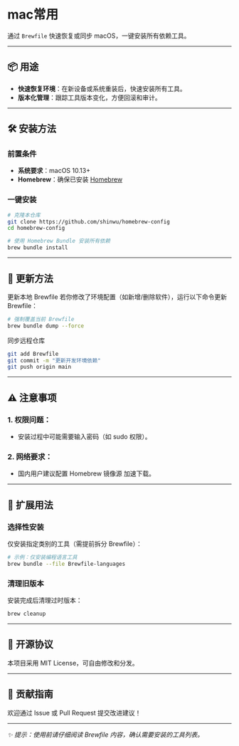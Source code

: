 # mac常用

通过 `Brewfile` 快速恢复或同步 macOS，一键安装所有依赖工具。

---

## 📦 用途

- ​**快速恢复环境**：在新设备或系统重装后，快速安装所有工具。
- ​**版本化管理**：跟踪工具版本变化，方便回滚和审计。

---

## 🛠️ 安装方法

### 前置条件
- ​**系统要求**：macOS 10.13+
- ​**Homebrew**：确保已安装 [Homebrew](https://brew.sh)

### 一键安装
```bash
# 克隆本仓库
git clone https://github.com/shinwu/homebrew-config
cd homebrew-config

# 使用 Homebrew Bundle 安装所有依赖
brew bundle install
```

---

## 🔄 更新方法

更新本地 Brewfile
若你修改了环境配置（如新增/删除软件），运行以下命令更新 Brewfile：
```bash
# 强制覆盖当前 Brewfile
brew bundle dump --force
```

同步远程仓库
```bash
git add Brewfile
git commit -m "更新开发环境依赖"
git push origin main
```

---

## ⚠️ 注意事项

### 1. ​权限问题：
* 安装过程中可能需要输入密码（如 sudo 权限）。
### 2. 网络要求：
* 国内用户建议配置 Homebrew 镜像源 加速下载。

---

## 🧩 扩展用法

### 选择性安装
仅安装指定类别的工具（需提前拆分 Brewfile）：

```bash
# 示例：仅安装编程语言工具
brew bundle --file Brewfile-languages
```

### 清理旧版本
安装完成后清理过时版本：
```bash
brew cleanup
```

---

## 📜 开源协议

本项目采用 MIT License，可自由修改和分发。

---

## 🤝 贡献指南

欢迎通过 Issue 或 Pull Request 提交改进建议！

---

*_✨ 提示：使用前请仔细阅读 Brewfile 内容，确认需要安装的工具列表。_*
